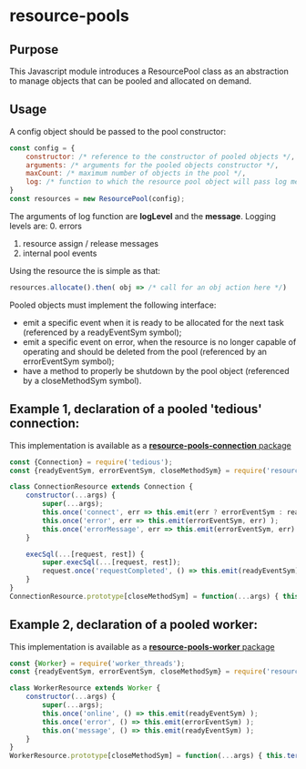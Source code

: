 # resource-pools

## Purpose
This Javascript module introduces a ResourcePool class as an abstraction to manage objects that can be pooled and allocated on demand.

## Usage
A config object should be passed to the pool constructor:
```javascript
const config = {
    constructor: /* reference to the constructor of pooled objects */,
    arguments: /* arguments for the pooled objects constructor */,
    maxCount: /* maximum number of objects in the pool */,
    log: /* function to which the resource pool object will pass log messages (optional) */
}
const resources = new ResourcePool(config);
```
The arguments of log function are **logLevel** and the **message**. Logging levels are:
0. errors
1. resource assign / release messages
2. internal pool events

Using the resource the is simple as that:
```javascript
resources.allocate().then( obj => /* call for an obj action here */)
```

Pooled objects must implement the following interface:
* emit a specific event when it is ready to be allocated for the next task (referenced by a readyEventSym symbol);
* emit a specific event on error, when the resource is no longer capable of operating and should be deleted from the pool (referenced by an errorEventSym symbol);
* have a method to properly be shutdown by the pool object (referenced by a closeMethodSym symbol).

## Example 1, declaration of a pooled 'tedious' connection:

This implementation is available as a [**resource-pools-connection** package](https://www.npmjs.com/package/resource-pools-connection)

```javascript
const {Connection} = require('tedious');
const {readyEventSym, errorEventSym, closeMethodSym} = require('resource-pools');

class ConnectionResource extends Connection {
    constructor(...args) {
        super(...args);
        this.once('connect', err => this.emit(err ? errorEventSym : readyEventSym, err) );
        this.once('error', err => this.emit(errorEventSym, err) );
        this.once('errorMessage', err => this.emit(errorEventSym, err) );
    }

    execSql(...[request, rest]) {
        super.execSql(...[request, rest]);
        request.once('requestCompleted', () => this.emit(readyEventSym));
    }
}
ConnectionResource.prototype[closeMethodSym] = function(...args) { this.close(...args) };
```

## Example 2, declaration of a pooled worker:

This implementation is available as a [**resource-pools-worker** package](https://www.npmjs.com/package/resource-pools-worker)

```javascript
const {Worker} = require('worker_threads');
const {readyEventSym, errorEventSym, closeMethodSym} = require('resource-pools');

class WorkerResource extends Worker {
    constructor(...args) {
        super(...args);
        this.once('online', () => this.emit(readyEventSym) );
        this.once('error', () => this.emit(errorEventSym) );
        this.on('message', () => this.emit(readyEventSym) );
    }
}
WorkerResource.prototype[closeMethodSym] = function(...args) { this.terminate(...args) };
```
